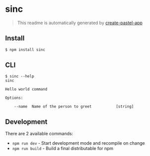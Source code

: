 # sinc

> This readme is automatically generated by [create-pastel-app](https://github.com/vadimdemedes/create-pastel-app)


## Install

```bash
$ npm install sinc
```


## CLI

```
$ sinc --help
sinc

Hello world command

Options:

	--name  Name of the person to greet           [string]
```


## Development

There are 2 available commands:

- `npm run dev` - Start development mode and recompile on change
- `npm run build` - Build a final distributable for npm
